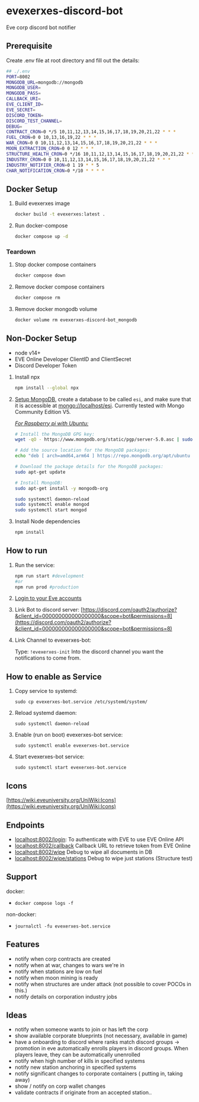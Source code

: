 # evexerxes-discord-bot

Eve corp discord bot notifier

## Prerequisite

Create .env file at root directory and fill out the details:

```bash
## ./.env
PORT=8002
MONGODB_URL=mongodb://mongodb
MONGODB_USER=
MONGODB_PASS=
CALLBACK_URI=
EVE_CLIENT_ID=
EVE_SECRET=
DISCORD_TOKEN=
DISCORD_TEST_CHANNEL=
DEBUG=
CONTRACT_CRON=0 */5 10,11,12,13,14,15,16,17,18,19,20,21,22 * * *
FUEL_CRON=0 0 10,13,16,19,22 * * *
WAR_CRON=0 0 10,11,12,13,14,15,16,17,18,19,20,21,22 * * *
MOON_EXTRACTION_CRON=0 0 12 * * *
STRUCTURE_HEALTH_CRON=0 */16 10,11,12,13,14,15,16,17,18,19,20,21,22 * * *
INDUSTRY_CRON=0 0 10,11,12,13,14,15,16,17,18,19,20,21,22 * * *
INDUSTRY_NOTIFIER_CRON=0 1 19 * * 5
CHAR_NOTIFICATION_CRON=0 */10 * * * *
```

## Docker Setup

1. Build evexerxes image

    ```bash
    docker build -t evexerxes:latest .
    ```

2. Run docker-compose

    ```bash
    docker compose up -d
    ````

### Teardown

1. Stop docker compose containers

    ```bash
    docker compose down
    ```

2. Remove docker compose containers

    ```bash
    docker compose rm
    ```

3. Remove docker mongodb volume

    ```bash
    docker volume rm evexerxes-discord-bot_mongodb
    ```

## Non-Docker Setup

- node v14+
- EVE Online Developer ClientID and ClientSecret
- Discord Developer Token

1. Install npx

    ```bash
    npm install --global npx
    ```

2. [Setup MongoDB](https://docs.mongodb.com/manual/administration/install-community/), create a database to be called `esi`, and make sure that it is accessible at [mongo://localhost/esi](mongo://localhost/esi). Currently tested with Mongo Community Edition V5.

    [_For Raspberry pi with Ubuntu:_](https://developer.mongodb.com/how-to/mongodb-on-raspberry-pi/)

    ```bash
    # Install the MongoDB GPG key:
    wget -qO - https://www.mongodb.org/static/pgp/server-5.0.asc | sudo apt-key add -

    # Add the source location for the MongoDB packages:
    echo "deb [ arch=amd64,arm64 ] https://repo.mongodb.org/apt/ubuntu focal/mongodb-org/5.0 multiverse" | sudo tee /etc/apt/sources.list.d/mongodb-org-5.0.list

    # Download the package details for the MongoDB packages:
    sudo apt-get update

    # Install MongoDB:
    sudo apt-get install -y mongodb-org

    sudo systemctl daemon-reload
    sudo systemctl enable mongod
    sudo systemctl start mongod
    ```

3. Install Node dependencies

    ```bash
    npm install
    ```

## How to run

1. Run the service:

    ```bash
    npm run start #development
    #or
    npm run prod #production
    ```

2. [Login to your Eve accounts](localhost:8002/login)

3. Link Bot to discord server: [https://discord.com/oauth2/authorize?&client_id=000000000000000000&scope=bot&permissions=8](https://discord.com/oauth2/authorize?&client_id=000000000000000000&scope=bot&permissions=8)

4. Link Channel to evexerxes-bot:

    Type: `!evexerxes-init`
    Into the discord channel you want the notifications to come from.

## How to enable as Service

1. Copy service to systemd:

    `sudo cp evexerxes-bot.service /etc/systemd/system/`
2. Reload systemd daemon:

    `sudo systemctl daemon-reload`
3. Enable (run on boot) evexerxes-bot service:

    `sudo systemctl enable evexerxes-bot.service`

4. Start evexerxes-bot service:

    `sudo systemctl start evexerxes-bot.service`

## Icons

[https://wiki.eveuniversity.org/UniWiki:Icons](https://wiki.eveuniversity.org/UniWiki:Icons)

## Endpoints

- [localhost:8002/login](localhost:8002/login): To authenticate with EVE to use EVE Online API
- [localhost:8002/callback](localhost:8002/callback) Callback URL to retrieve token from EVE Online
- [localhost:8002/wipe](localhost:8002/wipe) Debug to wipe all documents in DB
- [localhost:8002/wipe/stations](localhost:8002/wipe/stations) Debug to wipe just stations (Structure test)

## Support

docker:

- `docker compose logs -f`

non-docker:

- `journalctl -fu evexerxes-bot.service`

## Features

- notify when corp contracts are created
- notify when at war, changes to wars we're in
- notify when stations are low on fuel
- notify when moon mining is ready
- notify when structures are under attack (not possible to cover POCOs in this.)
- notify details on corporation industry jobs

## Ideas

- notify when someone wants to join or has left the corp
- show available corporate blueprints (not necessary, available in game)
- have a onboarding to discord where ranks match discord groups -> promotion in eve automatically enrolls players in discord groups. When players leave, they can be automatically unenrolled
- notify when high number of kills in specified systems
- notify new station anchoring in specified systems
- notify significant changes to corporate containers ( putting in, taking away)
- show / notify on corp wallet changes
- validate contracts if originate from an accepted station..
